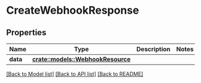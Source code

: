 # CreateWebhookResponse

## Properties

Name | Type | Description | Notes
------------ | ------------- | ------------- | -------------
**data** | [**crate::models::WebhookResource**](WebhookResource.md) |  | 

[[Back to Model list]](../README.md#documentation-for-models) [[Back to API list]](../README.md#documentation-for-api-endpoints) [[Back to README]](../README.md)


